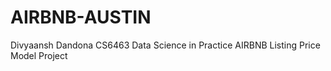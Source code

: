 # AIRBNB-AUSTIN

Divyaansh Dandona
CS6463 Data Science in Practice
AIRBNB Listing Price Model Project

